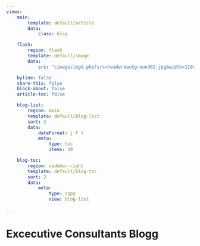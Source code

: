 ```yaml
---
views:
    main:
        template: default/article
        data:
            class: blog

    flash:
        region: flash
        template: default/image
        data:
            src: "cimage/imgd.php?src=headerbackground02.jpg&width=1100&h=200&crop-to-fit&area=30,0,0,0"

    byline: false
    share-this: false
    block-about: false
    article-toc: false

    blog-list:
        region: main
        template: default/blog-list
        sort: 2
        data:
            dateFormat: j F Y
            meta:
                type: toc
                items: 10

    blog-toc:
        region: sidebar-right
        template: default/blog-toc
        sort: 2
        data:
            meta:
                type: copy
                view: blog-list

...
```

Excecutive Consultants Blogg
============================
